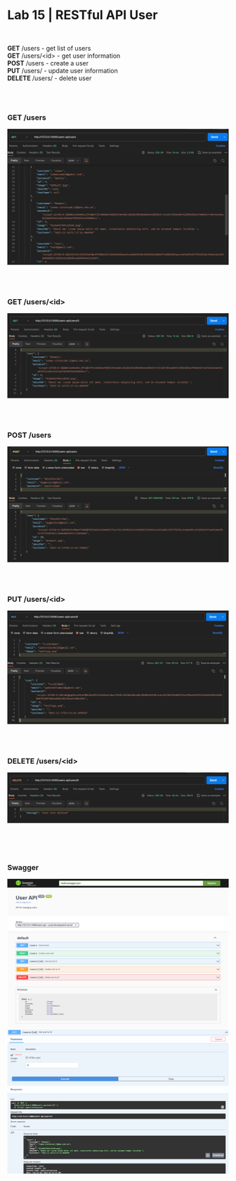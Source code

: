 # Lab 15 | RESTful API User
<br>

<b>GET</b> /users - get list of users <br>
<b>GET</b> /users/\<id> - get user information <br>
<b>POST</b> /users  - create a user <br>
<b>PUT</b> /users/<id> - update user information<br>
<b>DELETE</b> /users/<id> - delete user <br>

<br><br>

### GET /users 
![photo](Screenshots/api_get_users.png)


<br><br>

### GET /users/\<id>
![photo](Screenshots/api_get_users_id.png)


<br><br>

### POST /users
![photo](Screenshots/api_post_user.png)


<br><br>

### PUT /users/\<id>
![photo](Screenshots/api_put_users_id.png)


<br><br>

### DELETE /users/\<id>
![photo](Screenshots/api_delete_users_id.png)



<br><br><br>

### Swagger
![photo](Screenshots/users_api_swagger.png)
<br>
![photo](Screenshots/swagger_get_user_id.png)







